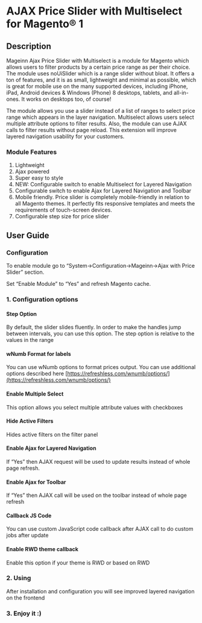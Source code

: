 # AJAX Price Slider with Multiselect for Magento® 1

## Description
Mageinn Ajax Price Slider with Multiselect is a module for Magento which allows users to filter products by a certain price range as per their choice. The module uses noUiSlider which is a range slider without bloat. It offers a ton of features, and it is as small, lightweight and minimal as possible, which is great for mobile use on the many supported devices, including iPhone, iPad, Android devices & Windows (Phone) 8 desktops, tablets, and all-in-ones. It works on desktops too, of course!

The module allows you use a slider instead of a list of ranges to select price range which appears in the layer navigation. Multiselect allows users select multiple attribute options to filter results. Also, the module can use AJAX calls to filter results without page reload. This extension will improve layered navigation usability for your customers.

### Module Features

1. Lightweight
2. Ajax powered
3. Super easy to style
4. NEW: Configurable switch to enable Multiselect for Layered Navigation
5. Configurable switch to enable Ajax for Layered Navigation and Toolbar
6. Mobile friendly. Price slider is completely mobile-friendly in relation to all Magento themes. It perfectly fits responsive templates and meets the requirements of touch-screen devices.
7. Configurable step size for price slider

## User Guide

### Configuration
To enable module go to “System->Configuration->Mageinn->Ajax with Price Slider” section. 

Set “Enable Module” to “Yes” and refresh Magento cache.

### 1. Configuration options

#### Step Option
By default, the slider slides fluently. In order to make the handles jump between intervals, you can use this option. The step option is relative to the values in the range

#### wNumb Format for labels
You can use wNumb options to format prices output. You can use additional options described here [https://refreshless.com/wnumb/options/](https://refreshless.com/wnumb/options/)

#### Enable Multiple Select
This option allows you select multiple attribute values with checkboxes

#### Hide Active Filters
Hides active filters on the filter panel

#### Enable Ajax for Layered Navigation
If “Yes” then AJAX request will be used to update results instead of whole page refresh.

#### Enable Ajax for Toolbar
If “Yes” then AJAX call will be used on the toolbar instead of whole page refresh

#### Callback JS Code
You can use custom JavaScript code callback after AJAX call to do custom jobs after update

#### Enable RWD theme callback
Enable this option if your theme is RWD or based on RWD

### 2. Using
After installation and configuration you will see improved layered navigation on the frontend

### 3. Enjoy it :)